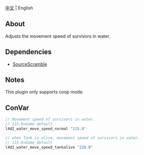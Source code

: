 [中文](./README.md) | English

## About
Adjusts the movement speed of survivors in water.

## Dependencies
- [SourceScramble](https://github.com/nosoop/SMExt-SourceScramble)

## Notes
This plugin only supports coop mode.

## ConVar
```c
// Movement speed of survivors in water.
// 115.0=Game default
l4d2_water_move_speed_normal "115.0"

// when Tank is alive, movement speed of survivors in water.
// 115.0=Game default
l4d2_water_move_speed_tankalive "220.0"
```
